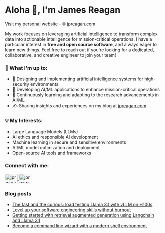 # Aloha 👋, I'm James Reagan

Visit my personal website - 🌐 [jpreagan.com](https://jpreagan.com)

My work focuses on leveraging artificial intelligence to transform complex data into actionable intelligence for mission-critical operations. I have a particular interest in **free and open source software**, and always eager to learn new things. Feel free to reach out if you're looking for a dedicated, collaborative, and creative engineer to join your team!

### 🚀 What I'm up to:

- 💼 Designing and implementing artificial intelligence systems for high-security environments
- 🤖 Developing AI/ML applications to enhance mission-critical operations
- 🌱 Continuously learning and adapting to the research advancements in AI/ML
- ✍️ Sharing insights and experiences on my blog at [jpreagan.com](https://jpreagan.com)

### 💡 My Interests:

- Large Language Models (LLMs)
- AI ethics and responsible AI development
- Machine learning in secure and sensitive environments
- AI/ML model optimization and deployment
- Open-source AI tools and frameworks

### Connect with me:

<p align="left">
  <a href="https://twitter.com/jpreagan_" target="blank">
    <img align="center" src="https://raw.githubusercontent.com/rahuldkjain/github-profile-readme-generator/master/src/images/icons/Social/twitter.svg" alt="jpreagan_" height="30" width="40" />
  </a>
  <a href="https://linkedin.com/in/jpreagan" target="blank">
    <img align="center" src="https://raw.githubusercontent.com/rahuldkjain/github-profile-readme-generator/master/src/images/icons/Social/linked-in-alt.svg" alt="jpreagan" height="30" width="40" />
  </a>
</p>

### Blog posts
<!-- BLOG-POST-LIST:START -->
- [The fast and the curious: load testing Llama 3.1 with vLLM on H100s](https://jpreagan.com/blog/the-fast-and-the-curious-load-testing-llama-3-1-with-vllm-on-h100s/)
- [Level up your software engineering skills without burnout](https://jpreagan.com/blog/level-up-your-software-engineering-skills-without-burnout/)
- [Getting started with retrieval augmented generation using Langchain and Llama 3.1](https://jpreagan.com/blog/getting-started-with-retrieval-augmented-generation-using-langchain-and-llama-3-1/)
- [Become a command line wizard with a modern shell environment](https://jpreagan.com/blog/become-a-command-line-wizard-with-a-modern-shell-environment/)
<!-- BLOG-POST-LIST:END -->
